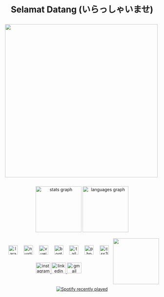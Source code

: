 <h1 align="center">Selamat Datang (いらっしゃいませ)</h1>

##

<img height="500" src="https://media.tenor.com/mzo_6q_TMW0AAAAM/shirasu-azusa-blue-archive.gif"  />

##


<div align="center">
  <img src="https://github-readme-stats.vercel.app/api?username=Yuike-kun&hide_title=false&hide_rank=true&show_icons=true&include_all_commits=true&count_private=true&disable_animations=false&theme=dracula&locale=en&hide_border=false" height="150" alt="stats graph"  />
  <img src="https://github-readme-stats.vercel.app/api/top-langs?username=Yuike-kun&locale=en&hide_title=false&layout=compact&card_width=320&langs_count=3&theme=dracula&hide_border=false" height="150" alt="languages graph"  />
</div>

<br clear="both">

<img align="right" height="150" src="https://media.tenor.com/oA5ClfmykW8AAAAi/alice-aris.gif"  />


###

<div align="center">
  <img src="https://cdn.simpleicons.org/laravel/FF2D20" height="30" alt="laravel logo"  />
  <img width="12" />
  <img src="https://cdn.simpleicons.org/nuxtdotjs/00DC82" height="30" alt="nuxtjs logo"  />
  <img width="12" />
  <img src="https://cdn.simpleicons.org/vuedotjs/4FC08D" height="30" alt="vuejs logo"  />
  <img width="12" />
  <img src="https://cdn.simpleicons.org/bootstrap/7952B3" height="30" alt="bootstrap logo"  />
  <img width="12" />
  <img src="https://cdn.simpleicons.org/tailwindcss/06B6D4" height="30" alt="tailwindcss logo"  />
  <img width="12" />
  <img src="https://cdn.simpleicons.org/php/777BB4" height="30" alt="php logo"  />
  <img width="12" />
  <img src="https://cdn.simpleicons.org/css3/1572B6" height="30" alt="css3 logo"  />
</div>

###

<div align="center">
  <a href="https://www.instagram.com/yuikekun_/" target="_blank">
    <img src="https://raw.githubusercontent.com/maurodesouza/profile-readme-generator/master/src/assets/icons/social/instagram/default.svg" width="47" height="35" alt="instagram logo"  />
  </a>
  <a href="https://www.linkedin.com/in/andi-muh-akbar-a-09964a2b0/" target="_blank">
    <img src="https://raw.githubusercontent.com/maurodesouza/profile-readme-generator/master/src/assets/icons/social/linkedin/default.svg" width="47" height="35" alt="linkedin logo"  />
  </a>
  <a href="akbarhuntermob@gmail.com" target="_blank">
    <img src="https://raw.githubusercontent.com/maurodesouza/profile-readme-generator/master/src/assets/icons/social/gmail/default.svg" width="47" height="35" alt="gmail logo"  />
  </a>
</div>

###

<br clear="both">

<div align="center">
  <a href="https://open.spotify.com/user/21jvgpqxq7ipfr2fxsdbcmfkq">
    <img src="https://spotify-recently-played-readme.vercel.app/api?user=21jvgpqxq7ipfr2fxsdbcmfkq&count=5&unique=false" alt="Spotify recently played"  />
  </a>
</div>

###
